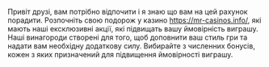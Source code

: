 Привіт друзі, вам потрібно відпочити і я знаю що вам на цей рахунок порадити. Розпочніть свою подорож у казино https://mr-casinos.info/, які мають наші ексклюзивні акції, які підвищать вашу ймовірність виграшу. Наші винагороди створені для того, щоб доповнити ваш стиль гри та надати вам необхідну додаткову силу. Вибирайте з численних бонусів, кожен з яких призначений для підвищення ймовірності виграшу.
